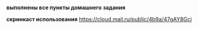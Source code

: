 **выполнены все пункты домашнего задания**

**скринкаст использования**
https://cloud.mail.ru/public/4b9a/47gAY8Gcj